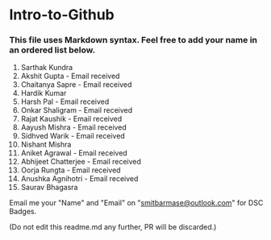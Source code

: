 # Intro-to-Github

### This file uses Markdown syntax. Feel free to add your name in an ordered list below.

1. Sarthak Kundra
2. Akshit Gupta - Email received
3. Chaitanya Sapre - Email received
4. Hardik Kumar
5. Harsh Pal - Email received
6. Onkar Shaligram - Email received
7. Rajat Kaushik - Email received
8. Aayush Mishra - Email received
9. Sidhved Warik - Email received
10. Nishant Mishra
11. Aniket Agrawal - Email received
12. Abhijeet Chatterjee - Email received
13. Oorja Rungta - Email received
14. Anushka Agnihotri - Email received
15. Saurav Bhagasra

Email me your "Name" and "Email" on "smitbarmase@outlook.com" for DSC Badges.

(Do not edit this readme.md any further, PR will be discarded.)
